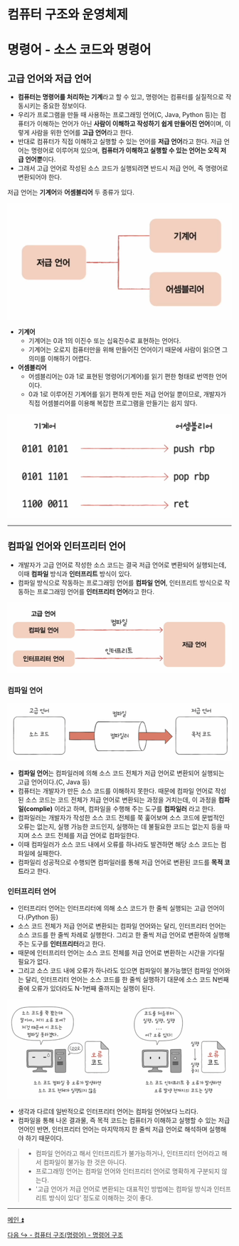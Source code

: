 # 컴퓨터 구조와 운영체제

# 명령어 - 소스 코드와 명령어

## 고급 언어와 저급 언어

- **컴퓨터는 명령어를 처리하는 기계**라고 할 수 있고, 명령어는 컴퓨터를 실질적으로 작동시키는 중요한 정보이다.
- 우리가 프로그램을 만들 때 사용하는 프로그래밍 언어(C, Java, Python 등)는 컴퓨터가 이해하는 언어가 아닌 **사람이 이해하고 작성하기 쉽게 만들어진 언어**이며, 
    이렇게 사람을 위한 언어를 **고급 언어**라고 한다.
- 반대로 컴퓨터가 직접 이해하고 실행할 수 있는 언어를 **저급 언어**라고 한다. 저급 언어는 명령어로 이루어져 있으며, **컴퓨터가 이해하고 실행할 수 있는 언어는 오직 저급 언어뿐**이다.
- 그래서 고급 언어로 작성된 소스 코드가 실행되려면 반드시 저급 언어, 즉 명령어로 변환되어야 한다.

저급 언어는 **기계어**와 **어셈블리어** 두 종류가 있다.

![img.png](image/img.png)

- **기계어**
  - 기계어는 0과 1의 이진수 또는 십육진수로 표현하는 언어다.
  - 기계어는 오로지 컴퓨터만을 위해 만들어진 언어이기 때문에 사람이 읽으면 그 의미를 이해하기 어렵다.
- **어셈블리어**
  - 어셈블리어는 0과 1로 표현된 명령어(기계어)를 읽기 편한 형태로 번역한 언어이다.
  - 0과 1로 이루어진 기계어를 읽기 편하게 만든 저급 언어일 뿐이므로, 개발자가 직접 어셈블리어를 이용해 복잡한 프로그램을 만들기는 쉽지 않다.

![img_1.png](image/img_1.png)

---

## 컴파일 언어와 인터프리터 언어

- 개발자가 고급 언어로 작성한 소스 코드는 결국 저급 언어로 변환되어 실행되는데, 이때 **컴파일** 방식과 **인터프리트** 방식이 있다.
- 컴파일 방식으로 작동하는 프로그래밍 언어를 **컴파일 언어**, 인터프리트 방식으로 작동하는 프로그래밍 언어를 **인터프리터 언어**라고 한다.

![img_2.png](image/img_2.png)

### 컴파일 언어

![img_3.png](image/img_3.png)

- **컴파일 언어**는 컴파일러에 의해 소스 코드 전체가 저급 언어로 변환되어 실행되는 고급 언어이다.(C, Java 등)
- 컴퓨터는 개발자가 만든 소스 코드를 이해하지 못한다. 때문에 컴파일 언어로 작성된 소스 코드는 코드 전체가 저급 언어로 변환되는 과정을 거치는데, 이 과정을 **컴파일(complie)** 이라고 하며,
    컴파일을 수행해 주는 도구를 **컴파일러** 라고 한다.
- 컴파일러는 개발자가 작성한 소스 코드 전체를 쭉 훑어보며 소스 코드에 문법적인 오류는 없는지, 실행 가능한 코드인지, 실행하는 데 불필요한 코드는 없는지 등을 따지며
    소스 코드 전체를 저급 언어로 컴파일한다.
- 이때 컴파일러가 소스 코드 내에서 오류를 하나라도 발견하면 해당 소스 코드는 컴파일에 실패한다.
- 컴파일리 성공적으로 수행되면 컴파일러를 통해 저급 언어로 변환된 코드를 **목적 코드**라고 한다.

### 인터프리터 언어

- 인터프리터 언어는 인터프리터에 의해 소스 코드가 한 줄씩 실행되는 고급 언어이다.(Python 등)
- 소스 코드 전체가 저급 언어로 변환되는 컴파일 언어와는 달리, 인터프리터 언어는 소스 코드를 한 줄씩 차례로 실행한다. 그리고 한 줄씩 저급 언어로 변환하여
    실행해 주는 도구를 **인터프리터**라고 한다.
- 때문에 인터프리터 언어는 소스 코드 전체를 저급 언어로 변환하는 시간을 기다릴 필요가 없다.
- 그리고 소스 코드 내에 오류가 하나라도 있으면 컴파일이 불가능했던 컴파일 언어와는 달리, 인터프리터 언어는 소스 코드를 한 줄씩 실행하기 대문에 소스 코드
    N번째 줄에 오류가 있더라도 N-1번째 줄까지는 실행이 된다.

![img_4.png](image/img_4.png)

- 생각과 다르데 일반적으로 인터프리터 언어는 컴파일 언어보다 느리다.
- 컴파일을 통해 나온 결과물, 즉 목적 코드는 컴퓨터가 이해하고 실행할 수 있는 저급 언어인 반면, 인터프리터 언어는 마지막까지 한 줄씩 저급 언어로 해석하며 실행해야 하기 때문이다.

> - 컴파일 언어라고 해서 인터프리트가 불가능하거나, 인터프리터 언어라고 해서 컴파일이 불가능 한 것은 아니다.
> - 프로그래밍 언어는 컴파일 언어와 인터프리터 언어로 명확하게 구분되지 않는다.
> - '고급 언어가 저급 언어로 변환되는 대표적인 방법에는 컴파일 방식과 인터프리트 방식이 있다' 정도로 이해하는 것이 좋다.

---

[메인 ⏫]()

[다음 ↪️ - 컴퓨터 구조(명령어) - 명령어 구조]()
